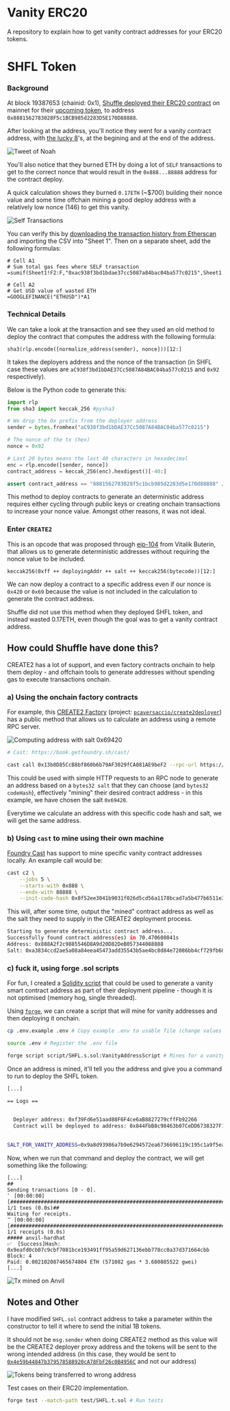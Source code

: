 # Vanity ERC20

A repository to explain how to get vanity contract addresses for your ERC20 tokens.

# SHFL Token

### Background

At block 19387653 (chainid: 0x1), [Shuffle deployed their ERC20 contract](https://twitter.com/noahdummett/status/1765938975502713334) on mainnet for their [upcoming token](https://shfl.shuffle.com/), to address `0x8881562783028F5c1BCB985d2283D5E170D88888`.

After looking at the address, you'll notice they went for a vanity contract address, with [the lucky 8](https://www.istitutoitalocinese.org/en/eight-is-a-lucky-number/)'s, at the begining and at the end of the address.

![Tweet of Noah](./docs/img/shfl/tweet.png)

You'll also notice that they burned ETH by doing a lot of `SELF` transactions to get to the correct nonce that would result in the `0x888...88888` address for the contract deploy. 

A quick calculation shows they burned `0.17ETH` (~$700) building their nonce value and some time offchain mining a good deploy address with a relatively low nonce (146) to get this vanity.

![Self Transactions](./docs/img/shfl/self-txs.png)

You can verify this by [downloading the transaction history from Etherscan](https://etherscan.io/exportData?type=address&a=0xac938f3bd1bdae37cc5087a84bac04ba577c0215) and importing the CSV into "Sheet 1". Then on a separate sheet, add the following formulas:

```
# Cell A1
# Sum total gas fees where SELF transaction
=sumif(Sheet1!F2:F,"0xac938f3bd1bdae37cc5087a84bac04ba577c0215",Sheet1!K2:K)

# Cell A2
# Get USD value of wasted ETH
=GOOGLEFINANCE("ETHUSD")*A1
```

### Technical Details

We can take a look at the transaction and see they used an old method to deploy the contract that computes the address with the following formula:

```
sha3(rlp.encode([normalize_address(sender), nonce]))[12:]
```

It takes the deployers address and the nonce of the transaction (in SHFL case these values are `aC938f3bd1bDAE37Cc5087A84BAC04ba577c0215` and `0x92` respectively).

Below is the Python code to generate this:

```py
import rlp
from sha3 import keccak_256 #pysha3

# We drop the 0x prefix from the deployer address
sender = bytes.fromhex("aC938f3bd1bDAE37Cc5087A84BAC04ba577c0215")

# The nonce of the tx (hex)
nonce = 0x92

# Last 20 bytes means the last 40 characters in hexadecimal
enc = rlp.encode([sender, nonce])
contract_address = keccak_256(enc).hexdigest()[-40:]

assert contract_address == "8881562783028f5c1bcb985d2283d5e170d88888" //true
```

This method to deploy contracts to generate an deterministic address requires either cycling through public keys or creating onchain transactions to increase your nonce value. Amongst other reasons, it was not ideal.

### Enter `CREATE2`

This is an opcode that was proposed through [eip-104](https://eips.ethereum.org/EIPS/eip-1014) from Vitalik Buterin, that allows us to generate deterministic addresses without requiring the nonce value to be included.

```
keccak256(0xff ++ deployingAddr ++ salt ++ keccak256(bytecode))[12:]
```

We can now deploy a contract to a specific address even if our nonce is `0x420` or `0x69` because the value is not included in the calculation to generate the contract address.

Shuffle did not use this method when they deployed SHFL token, and instead wasted 0.17ETH, even though the goal was to get a vanity contract address.

## How could Shuffle have done this?

CREATE2 has a lot of support, and even factory contracts onchain to help them deploy - and offchain tools to generate addresses without spending gas to execute transactions onchain.

### a) Using the onchain factory contracts

For example, this [CREATE2 Factory](https://etherscan.io/address/0x13b0D85CcB8bf860b6b79AF3029fCA081AE9beF2#readContract) (project: [`pcaversaccio/create2deployer`](https://github.com/pcaversaccio/create2deployer)) has a public method that allows us to calculate an address using a remote RPC server.

![Computing address with salt 0x69420](./docs/img/shfl/cawd.png)

```sh
# Cast: https://book.getfoundry.sh/cast/

cast call 0x13b0D85CcB8bf860b6b79AF3029fCA081AE9beF2 --rpc-url https://cloudflare-eth.com/ "computeAddress(bytes32,bytes32)" 0x6942000000000000000000000000000000000000000000000000000000000000 0x8f52ee3041b9031f026d5cd56a1178bcad7a5b477b6511e37da019e8e7823772
```

This could be used with simple HTTP requests to an RPC node to generate an address based on a `bytes32 salt`  that they can choose (and `bytes32 codeHash`), effectively "mining" their desired contract address - in this example, we have chosen the salt `0x69420`.

Everytime we calculate an address with this specific code hash and salt, we will get the same address.

### b) Using `cast` to mine using their own machine

[Foundry Cast](https://book.getfoundry.sh/cast/) has support to mine specific vanity contract addresses locally. An example call would be:

```sh
cast c2 \
    --jobs 5 \
    --starts-with 0x888 \
    --ends-with 88888 \
    --init-code-hash 0x8f52ee3041b9031f026d5cd56a1178bcad7a5b477b6511e37da019e8e7823772
```

This will, after some time, output the "mined" contract address as well as the salt they need to supply in the CREATE2 deployment process.

```sh
Starting to generate deterministic contract address...
Successfully found contract address(es) in 70.470608041s
Address: 0x888A2f2c9885546D8A9d20D82DeB057344088888
Salt: 0xa3834ccd2ae5a08a84eea45473add35543b5ae4bc8d84e72086bb4cf729fb683 (73958981348587391866328902777403840297985898357049741650318481130841819821699)
```

### c) fuck it, using forge .sol scripts

For fun, I created a [Solidity script](./script/SHFL.s.sol) that could be used to generate a vanity smart contract address as part of their deployment pipeline - though it is not optimised (memory hog, single threaded).

Using [`forge`](https://book.getfoundry.sh/forge/), we can create a script that will mine for vanity addresses and then deploying it onchain.

```sh
cp .env.example .env # Copy example .env to usable file (change values in here)

source .env # Register the .env file

forge script script/SHFL.s.sol:VanityAddressScript # Mines for a vanity address
```

Once an address is mined, it'll tell you the address and give you a command to run to deploy the SHFL token.

```sh
[...]

== Logs ==
  

  Deployer address: 0xf39Fd6e51aad88F6F4ce6aB8827279cffFb92266
  Contract will be deployed to address: 0x844FbB8c98463b07CeDD6738327F1255F153DE08
  

SALT_FOR_VANITY_ADDRESS=0x9a8d93986a7b9e6294572ea6736696119c195c1a9f5eae642d3c5fcd44e49dea forge script script/SHFL.s.sol:SHFLScript --fork-url http://localhost:8545 --broadcast
```

Now, when we run that command and deploy the contract, we will get something like the following:

```
[...]
##
Sending transactions [0 - 0].
⠁ [00:00:00] [###########################################################################] 1/1 txes (0.0s)##
Waiting for receipts.
⠉ [00:00:00] [#######################################################################] 1/1 receipts (0.0s)
##### anvil-hardhat
✅  [Success]Hash: 0x9eafd0cb07c9cbf7081bce193491ff95a59d627136ebb778cc0a37d371664cbb
Block: 4
Paid: 0.002102087465674804 ETH (571082 gas * 3.680885522 gwei)
[...]
```

![Tx mined on Anvil](./docs/img/shfl/receipt.png)

## Notes and Other

I have modified `SHFL.sol` contract address to take a parameter within the constructor to tell it where to send the initial 1B tokens.

It should not be `msg.sender` when doing CREATE2 method as this value will be the CREATE2 deployer proxy address and the tokens will be sent to the wrong intended address (in this case, they would be sent to [`0x4e59b44847b379578588920cA78FbF26c0B4956C`](https://github.com/Arachnid/deterministic-deployment-proxy?tab=readme-ov-file#deterministic-deployment-proxy) and not our address)

![Tokens being transferred to wrong address](./docs/img/shfl/tokenstransfer.png)

Test cases on their ERC20 implementation.

```bash
forge test --match-path test/SHFL.t.sol # Run tests
```